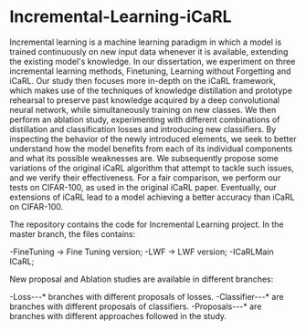 # Incremental-Learning-iCaRL
Incremental learning is a machine learning paradigm in which a model is trained continuously on new input data whenever it is available, extending the existing model's knowledge. In our dissertation, we experiment on three incremental learning methods, Finetuning, Learning without Forgetting and iCaRL. Our study then focuses more in-depth on the iCaRL framework, which makes use of the techniques of knowledge distillation and prototype rehearsal to preserve past knowledge acquired by a deep convolutional neural network, while simultaneously training on new classes. We then perform an ablation study, experimenting with different combinations of distillation and classification losses and introducing new classifiers. By inspecting the behavior of the newly introduced elements, we seek to better understand how the model benefits from each of its individual components and what its possible weaknesses are.
We subsequently propose some variations of the original iCaRL algorithm that attempt to tackle such issues, and we verify their effectiveness. For a fair comparison, we perform our tests on CIFAR-100, as used in the original
iCaRL paper. Eventually, our extensions of iCaRL lead to a model achieving a better accuracy than iCaRL on CIFAR-100.

The repository contains the code for Incremental Learning project. In the master branch, the files contains:

  -FineTuning -> Fine Tuning version; 
  -LWF -> LWF version; 
  -ICaRLMain ICaRL;

New proposal and Ablation studies are available in different branches:

  -Loss---* branches with different proposals of losses.
  -Classifier---* are branches with different proposals of classifiers.
  -Proposals---* are branches with different approaches followed in the study.
